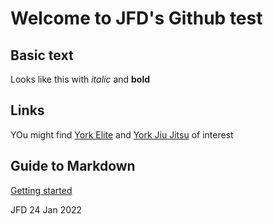 # Welcome to JFD's Github test

## Basic text
Looks like this with _italic_ and **bold**

## Links
YOu might find [York Elite](yorkelite.org) and [York Jiu Jitsu](yorkjiujitsu.org) of interest

## Guide to Markdown
[Getting started](https://docs.github.com/en/github/writing-on-github/getting-started-with-writing-and-formatting-on-github/basic-writing-and-formatting-syntax)

JFD 24 Jan 2022

